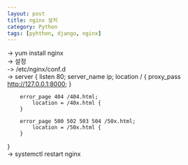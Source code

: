 ```yaml
---
layout: post
title: nginx 설치
category: Python
tags: [pyhthon, django, nginx]
---
```

-> yum install nginx  
-> 설정  
-> /etc/nginx/conf.d  
->  server {
        listen       80;
        server_name  ip;
        location / {
                proxy_pass http://127.0.0.1:8000;
        }

        error_page 404 /404.html;
            location = /40x.html {
        }

        error_page 500 502 503 504 /50x.html;
            location = /50x.html {
        }
}  
-> systemctl restart nginx
